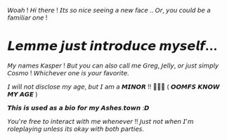 
𝘞𝘰𝘢𝘩 ! 𝘏𝘪 𝘵𝘩𝘦𝘳𝘦 ! 𝘐𝘵𝘴 𝘴𝘰 𝘯𝘪𝘤𝘦 𝘴𝘦𝘦𝘪𝘯𝘨 𝘢 𝘯𝘦𝘸 𝘧𝘢𝘤𝘦 .. 𝘖𝘳, 𝘺𝘰𝘶 𝘤𝘰𝘶𝘭𝘥 𝘣𝘦 𝘢 𝘧𝘢𝘮𝘪𝘭𝘪𝘢𝘳 𝘰𝘯𝘦 !

# 𝙇𝙚𝙢𝙢𝙚 𝙟𝙪𝙨𝙩 𝙞𝙣𝙩𝙧𝙤𝙙𝙪𝙘𝙚 𝙢𝙮𝙨𝙚𝙡𝙛...
𝘔𝘺 𝘯𝘢𝘮𝘦𝘴 𝘒𝘢𝘴𝘱𝘦𝘳 ! 𝘉𝘶𝘵 𝘺𝘰𝘶 𝘤𝘢𝘯 𝘢𝘭𝘴𝘰 𝘤𝘢𝘭𝘭 𝘮𝘦 𝘎𝘳𝘦𝘨, 𝘑𝘦𝘭𝘭𝘺, 𝘰𝘳 𝘫𝘶𝘴𝘵 𝘴𝘪𝘮𝘱𝘭𝘺 𝘊𝘰𝘴𝘮𝘰 ! 𝘞𝘩𝘪𝘤𝘩𝘦𝘷𝘦𝘳 𝘰𝘯𝘦 𝘪𝘴 𝘺𝘰𝘶𝘳 𝘧𝘢𝘷𝘰𝘳𝘪𝘵𝘦.


𝘐 𝘸𝘪𝘭𝘭 𝘯𝘰𝘵 𝘥𝘪𝘴𝘤𝘭𝘰𝘴𝘦 𝘮𝘺 𝘢𝘨𝘦, 𝘣𝘶𝘵 𝘐 𝘢𝘮 𝘢 𝙈𝙄𝙉𝙊𝙍 !! 🔞🔞🔞 ( 𝙊𝙊𝙈𝙁𝙎 𝙆𝙉𝙊𝙒 𝙈𝙔 𝘼𝙂𝙀 )

𝙏𝙝𝙞𝙨 𝙞𝙨 𝙪𝙨𝙚𝙙 𝙖𝙨 𝙖 𝙗𝙞𝙤 𝙛𝙤𝙧 𝙢𝙮 𝘼𝙨𝙝𝙚𝙨.𝙩𝙤𝙬𝙣 :𝘿

𝘠𝘰𝘶'𝘳𝘦 𝘧𝘳𝘦𝘦 𝘵𝘰 𝘪𝘯𝘵𝘦𝘳𝘢𝘤𝘵 𝘸𝘪𝘵𝘩 𝘮𝘦 𝘸𝘩𝘦𝘯𝘦𝘷𝘦𝘳 !! 𝘑𝘶𝘴𝘵 𝘯𝘰𝘵 𝘸𝘩𝘦𝘯 𝘐'𝘮 𝘳𝘰𝘭𝘦𝘱𝘭𝘢𝘺𝘪𝘯𝘨 𝘶𝘯𝘭𝘦𝘴𝘴 𝘪𝘵𝘴 𝘰𝘬𝘢𝘺 𝘸𝘪𝘵𝘩 𝘣𝘰𝘵𝘩 𝘱𝘢𝘳𝘵𝘪𝘦𝘴.
